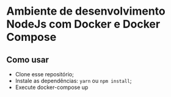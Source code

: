 # Ambiente de desenvolvimento NodeJs com Docker e Docker Compose

## Como usar 

- Clone esse repositório;
- Instale as dependências: `yarn` ou `npm install`;
- Execute docker-compose up